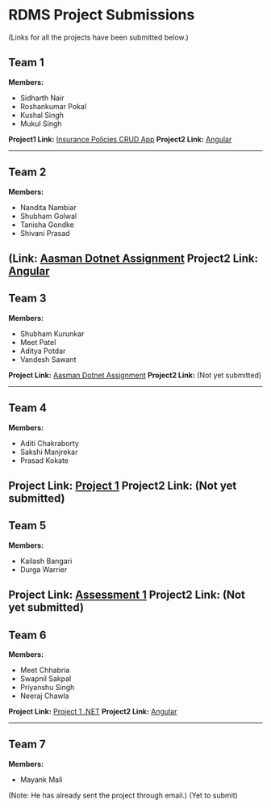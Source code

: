# RDMS Project Submissions

(Links for all the projects have been submitted below.)

## Team 1

**Members:**
- Sidharth Nair
- Roshankumar Pokal
- Kushal Singh
- Mukul Singh

**Project1 Link:** [Insurance Policies CRUD App](https://github.com/printROSHN/InsurancePoliciesCRUDApp)
**Project2 Link:** [Angular](https://github.com/Galact07/Project-2/tree/main)


---

## Team 2

**Members:**
- Nandita Nambiar
- Shubham Golwal
- Tanisha Gondke
- Shivani Prasad

(Link:  [Aasman Dotnet Assignment](https://icicigroup-my.sharepoint.com/:f:/g/personal/1041750_icicilombard_com/EhWJ2hstirJHvg4UcC9wR2IBebBkpkOFtdrqTQx4MJi66A?e=Gnvuhu)
**Project2 Link:** [Angular](https://github.com/Zedx07/Project)
---

## Team 3

**Members:**
- Shubham Kurunkar
- Meet Patel
- Aditya Potdar
- Vandesh Sawant

**Project Link:** [Aasman Dotnet Assignment](https://github.com/shubham-k01/Aasman_Dotnet_Assg)
**Project2 Link:** (Not yet submitted)

---

## Team 4

**Members:**
- Aditi Chakraborty
- Sakshi Manjrekar
- Prasad Kokate

**Project Link:** [Project 1](https://github.com/AditiChakraborty1212/Project1)
**Project2 Link:** (Not yet submitted)
---

## Team 5

**Members:**
- Kailash Bangari
- Durga Warrier

**Project Link:** [Assessment 1](https://github.com/kailash450/Assessment_1)
**Project2 Link:** (Not yet submitted)
---

## Team 6

**Members:**
- Meet Chhabria
- Swapnil Sakpal
- Priyanshu Singh
- Neeraj Chawla

**Project Link:** [Project 1 .NET](https://gitlab.com/chhabriameet/project1-dotnet/-/tree/master?ref_type=heads)
**Project2 Link:** [Angular](https://gitlab.com/chhabriameet/angular-crud/-/tree/master?ref_type=heads)

---

## Team 7

**Members:**
- Mayank Mali
  
(Note: He has already sent the project through email.)
(Yet to submit)

